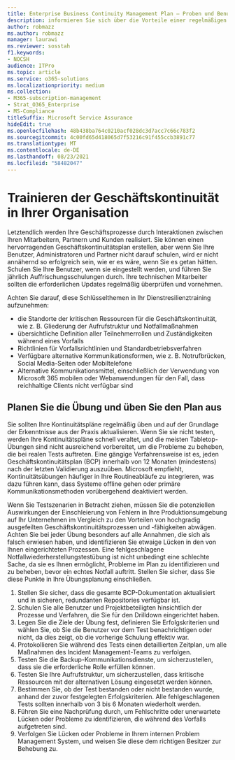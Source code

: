 ```yaml
---
title: Enterprise Business Continuity Management Plan – Proben und Benutzerschulungen
description: informieren Sie sich über die Vorteile einer regelmäßigen Schulung und Praxis Ihres Geschäftskontinuitätsplans.
author: robmazz
ms.author: robmazz
manager: laurawi
ms.reviewer: sosstah
f1.keywords:
- NOCSH
audience: ITPro
ms.topic: article
ms.service: o365-solutions
ms.localizationpriority: medium
ms.collection:
- M365-subscription-management
- Strat_O365_Enterprise
- MS-Compliance
titleSuffix: Microsoft Service Assurance
hideEdit: true
ms.openlocfilehash: 48b438ba764c0210acf028dc3d7acc7c66c783f2
ms.sourcegitcommit: 4c00fd65d418065d7f53216c91f455ccb3891c77
ms.translationtype: MT
ms.contentlocale: de-DE
ms.lasthandoff: 08/23/2021
ms.locfileid: "58482047"
---
```

# <a name="train-for-business-continuity-in-your-organization"></a>Trainieren der Geschäftskontinuität in Ihrer Organisation

Letztendlich werden Ihre Geschäftsprozesse durch Interaktionen zwischen Ihren Mitarbeitern, Partnern und Kunden realisiert. Sie können einen hervorragenden Geschäftskontinuitätsplan erstellen, aber wenn Sie Ihre Benutzer, Administratoren und Partner nicht darauf schulen, wird er nicht annähernd so erfolgreich sein, wie er es wäre, wenn Sie es getan hätten. Schulen Sie Ihre Benutzer, wenn sie eingestellt werden, und führen Sie jährlich Auffrischungsschulungen durch. Ihre technischen Mitarbeiter sollten die erforderlichen Updates regelmäßig überprüfen und vornehmen.

Achten Sie darauf, diese Schlüsselthemen in Ihr Dienstresilienztraining aufzunehmen:

- die Standorte der kritischen Ressourcen für die Geschäftskontinuität, wie z. B. Gliederung der Aufrufstruktur und Notfallmaßnahmen
- übersichtliche Definition aller Teilnehmerrollen und Zuständigkeiten während eines Vorfalls
- Richtlinien für Vorfallsrichtlinien und Standardbetriebsverfahren
- Verfügbare alternative Kommunikationsformen, wie z. B. Notrufbrücken, Social Media-Seiten oder Mobiltelefone
- Alternative Kommunikationsmittel, einschließlich der Verwendung von Microsoft 365 mobilen oder Webanwendungen für den Fall, dass reichhaltige Clients nicht verfügbar sind

## <a name="plan-the-exercise-and-exercise-the-plan"></a>Planen Sie die Übung und üben Sie den Plan aus

Sie sollten Ihre Kontinuitätspläne regelmäßig üben und auf der Grundlage der Erkenntnisse aus der Praxis aktualisieren. Wenn Sie sie nicht testen, werden Ihre Kontinuitätspläne schnell veraltet, und die meisten Tabletop-Übungen sind nicht ausreichend vorbereitet, um die Probleme zu beheben, die bei realen Tests auftreten. Eine gängige Verfahrensweise ist es, jeden Geschäftskontinuitätsplan (BCP) innerhalb von 12 Monaten (mindestens) nach der letzten Validierung auszuüben. Microsoft empfiehlt, Kontinuitätsübungen häufiger in Ihre Routineabläufe zu integrieren, was dazu führen kann, dass Systeme offline gehen oder primäre Kommunikationsmethoden vorübergehend deaktiviert werden.  

Wenn Sie Testszenarien in Betracht ziehen, müssen Sie die potenziellen Auswirkungen der Einschleierung von Fehlern in Ihre Produktionsumgebung auf Ihr Unternehmen im Vergleich zu den Vorteilen von hochgradig ausgefeilten Geschäftskontinuitätsprozessen und -fähigkeiten abwägen.
Achten Sie bei jeder Übung besonders auf alle Annahmen, die sich als falsch erwiesen haben, und identifizieren Sie etwaige Lücken in den von Ihnen eingerichteten Prozessen. Eine fehlgeschlagene Notfallwiederherstellungstestübung ist nicht unbedingt eine schlechte Sache, da sie es Ihnen ermöglicht, Probleme im Plan zu identifizieren und zu beheben, bevor ein echtes Notfall auftritt. Stellen Sie sicher, dass Sie diese Punkte in Ihre Übungsplanung einschließen.

1. Stellen Sie sicher, dass die gesamte BCP-Dokumentation aktualisiert und in sicheren, redundanten Repositories verfügbar ist.
2. Schulen Sie alle Benutzer und Projektbeteiligten hinsichtlich der Prozesse und Verfahren, die Sie für den Drilldown eingerichtet haben.
3. Legen Sie die Ziele der Übung fest, definieren Sie Erfolgskriterien und wählen Sie, ob Sie die Benutzer vor dem Test benachrichtigen oder nicht, da dies zeigt, ob die vorherige Schulung effektiv war.
4. Protokollieren Sie während des Tests einen detaillierten Zeitplan, um alle Maßnahmen des Incident Management-Teams zu verfolgen.
5. Testen Sie die Backup-Kommunikationsdienste, um sicherzustellen, dass sie die erforderliche Rolle erfüllen können.
6. Testen Sie Ihre Aufrufstruktur, um sicherzustellen, dass kritische Ressourcen mit der alternativen Lösung eingesetzt werden können.
7. Bestimmen Sie, ob der Test bestanden oder nicht bestanden wurde, anhand der zuvor festgelegten Erfolgskriterien. Alle fehlgeschlagenen Tests sollten innerhalb von 3 bis 6 Monaten wiederholt werden.
8. Führen Sie eine Nachprüfung durch, um Fehlschritte oder unerwartete Lücken oder Probleme zu identifizieren, die während des Vorfalls aufgetreten sind.
9. Verfolgen Sie Lücken oder Probleme in Ihrem internen Problem Management System, und weisen Sie diese dem richtigen Besitzer zur Behebung zu.
